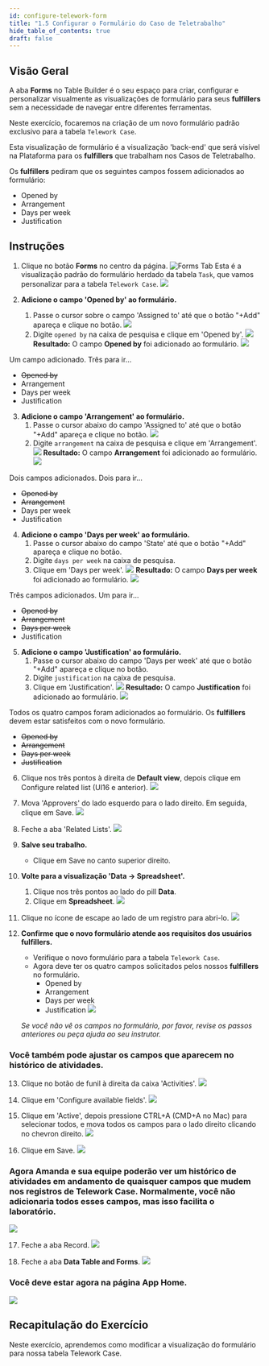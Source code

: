 ```yaml
---
id: configure-telework-form
title: "1.5 Configurar o Formulário do Caso de Teletrabalho"
hide_table_of_contents: true
draft: false
---
```


## Visão Geral

A aba **Forms** no Table Builder é o seu espaço para criar, configurar e personalizar visualmente as visualizações de formulário para seus **fulfillers** sem a necessidade de navegar entre diferentes ferramentas.

Neste exercício, focaremos na criação de um novo formulário padrão exclusivo para a tabela `Telework Case`.

Esta visualização de formulário é a visualização 'back-end' que será visível na Plataforma para os **fulfillers** que trabalham nos Casos de Teletrabalho.

Os **fulfillers** pediram que os seguintes campos fossem adicionados ao formulário:
* Opened by
* Arrangement
* Days per week
* Justification

## Instruções

1. Clique no botão **Forms** no centro da página.
   ![Forms Tab](../images/2023-10-19-13-30-47.png)
   Esta é a visualização padrão do formulário herdado da tabela `Task`, que vamos personalizar para a tabela `Telework Case`.
   ![](../images/2023-11-03-10-06-30.png)

2. **Adicione o campo 'Opened by' ao formulário.**
   1. Passe o cursor sobre o campo 'Assigned to' até que o botão "+Add" apareça e clique no botão.
   ![](../images/2023-11-03-10-15-36.png)
   2. Digite `opened by` na caixa de pesquisa e clique em 'Opened by'.
   ![](../images/2023-10-19-14-59-40.png)
   **Resultado:** O campo **Opened by** foi adicionado ao formulário.
   ![](../images/2023-11-03-10-17-31.png)

Um campo adicionado. Três para ir...
* ~~Opened by~~
* Arrangement
* Days per week
* Justification

3. **Adicione o campo 'Arrangement' ao formulário.**
   1. Passe o cursor abaixo do campo 'Assigned to' até que o botão "+Add" apareça e clique no botão.
   ![](../images/2023-11-03-10-20-23.png)
   2. Digite `arrangement` na caixa de pesquisa e clique em 'Arrangement'.
   ![](../images/2023-10-19-15-09-39.png)
   **Resultado:** O campo **Arrangement** foi adicionado ao formulário.
   ![](../images/2023-11-03-10-21-08.png)

Dois campos adicionados. Dois para ir...
* ~~Opened by~~
* ~~Arrangement~~
* Days per week
* Justification

4. **Adicione o campo 'Days per week' ao formulário.**
   1. Passe o cursor abaixo do campo 'State' até que o botão "+Add" apareça e clique no botão.
   2. Digite `days per week` na caixa de pesquisa.
   3. Clique em 'Days per week'.
   ![](../images/2023-11-03-10-24-57.png)
   **Resultado:** O campo **Days per week** foi adicionado ao formulário.
   ![](../images/2023-11-03-10-26-41.png)

Três campos adicionados. Um para ir...
* ~~Opened by~~
* ~~Arrangement~~
* ~~Days per week~~
* Justification

5. **Adicione o campo 'Justification' ao formulário.**
   1. Passe o cursor abaixo do campo 'Days per week' até que o botão "+Add" apareça e clique no botão.
   2. Digite `justification` na caixa de pesquisa.
   3. Clique em 'Justification'.
   ![](../images/2023-11-03-10-30-08.png)
   **Resultado:** O campo **Justification** foi adicionado ao formulário.
   ![](../images/2023-11-03-10-33-13.png)

Todos os quatro campos foram adicionados ao formulário. Os **fulfillers** devem estar satisfeitos com o novo formulário.
* ~~Opened by~~
* ~~Arrangement~~
* ~~Days per week~~
* ~~Justification~~

6. Clique nos três pontos à direita de **Default view**, depois clique em Configure related list (UI16 e anterior).
   ![](../images/2023-12-05-13-51-33.png)

7. Mova 'Approvers' do lado esquerdo para o lado direito. Em seguida, clique em <span className="button-purple">Save</span>.
![](../images/2023-12-05-13-56-48.png)

8. Feche a aba 'Related Lists'.
![](../images/2023-12-05-14-07-18.png)

9. **Salve seu trabalho.**
   * Clique em <span className="button-purple">Save</span> no canto superior direito.

10. **Volte para a visualização 'Data -> Spreadsheet'.**
    1. Clique nos três pontos ao lado do pill **Data**.
    2. Clique em **Spreadsheet**.
   ![](../images/2023-10-19-18-45-29.png)

11. Clique no ícone de escape ao lado de um registro para abri-lo.
![](../images/2023-11-08-19-44-43.png)

12. **Confirme que o novo formulário atende aos requisitos dos usuários fulfillers.**
    * Verifique o novo formulário para a tabela `Telework Case`.
    * Agora deve ter os quatro campos solicitados pelos nossos **fulfillers** no formulário.
       * Opened by
       * Arrangement
       * Days per week
       * Justification
    ![](../images/2023-11-04-23-09-04.png)

    _Se você não vê os campos no formulário, por favor, revise os passos anteriores ou peça ajuda ao seu instrutor._

### Você também pode ajustar os campos que aparecem no histórico de atividades.

13. Clique no botão de funil à direita da caixa 'Activities'.
![](../images/2023-11-08-19-45-50.png)

14. Clique em 'Configure available fields'.
![](../images/2023-11-08-19-46-30.png)

15. Clique em 'Active', depois pressione CTRL+A (CMD+A no Mac) para selecionar todos, e mova todos os campos para o lado direito clicando no chevron direito.
![](../images/2023-11-08-19-47-44.png)

16. Clique em <span className="button-purple-square">Save</span>.
![](../images/2023-11-08-19-48-19.png)

### Agora Amanda e sua equipe poderão ver um histórico de atividades em andamento de quaisquer campos que mudem nos registros de Telework Case. Normalmente, você não adicionaria todos esses campos, mas isso facilita o laboratório.

![](../images/2023-11-08-19-49-45.png)

17. Feche a aba Record.
   ![](../images/2023-10-19-21-24-24.png)

18. Feche a aba **Data Table and Forms**.
   ![](../images/2023-10-19-17-21-01.png)

### Você deve estar agora na página **App Home**.
   ![](../images/2023-11-03-10-47-36.png)

## Recapitulação do Exercício

Neste exercício, aprendemos como modificar a visualização do formulário para nossa tabela Telework Case.

